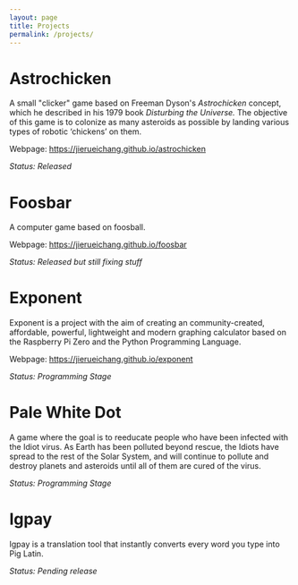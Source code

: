 ```yaml
---
layout: page
title: Projects
permalink: /projects/
---
```

# Astrochicken
A small "clicker" game based on Freeman Dyson's *Astrochicken* concept, which he described in his 1979 book *Disturbing the Universe.* The objective of this game is to colonize as many asteroids as possible by landing various types of robotic ‘chickens’ on them. 

Webpage: https://jierueichang.github.io/astrochicken

*Status: Released*

# Foosbar
A computer game based on foosball.

Webpage: https://jierueichang.github.io/foosbar

*Status: Released but still fixing stuff*

# Exponent
Exponent is a project with the aim of creating an community-created, affordable, powerful, lightweight and modern graphing calculator based on the Raspberry Pi Zero and the Python Programming Language.

Webpage: https://jierueichang.github.io/exponent

*Status: Programming Stage*

# Pale White Dot
A game where the goal is to reeducate people who have been infected with the Idiot virus. As Earth has been polluted beyond rescue, the Idiots have spread to the rest of the Solar System, and will continue to pollute and destroy planets and asteroids until all of them are cured of the virus.

*Status: Programming Stage*

# Igpay
Igpay is a translation tool that instantly converts every word you type into Pig Latin.

*Status: Pending release*

